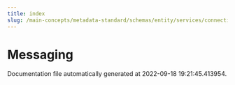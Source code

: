 ```yaml
---
title: index
slug: /main-concepts/metadata-standard/schemas/entity/services/connections/messaging
---
```


# Messaging

Documentation file automatically generated at 2022-09-18 19:21:45.413954.
